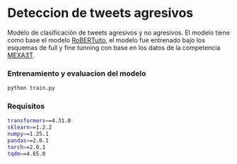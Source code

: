 # Deteccion de tweets agresivos

Modelo de clasificación de tweets agresivos y no agresivos. El modelo tiene como base el modelo [RoBERTuito](https://github.com/pysentimiento/robertuito), el modelo fue entrenado bajo los esquemas de full y fine tunning con base en los datos de la competencia [MEXA3T](https://sites.google.com/view/mex-a3t/home).

### Entrenamiento y evaluacion del modelo
```bash
python train.py
```


### Requisitos
```bash
transformers==4.31.0
sklearn==1.2.2
numpy==1.25.1
pandas==2.0.1
torch==2.0.1
tqdm==4.65.0
```
